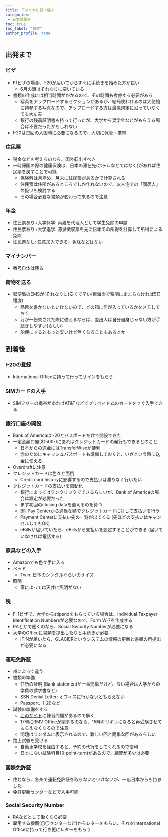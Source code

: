 ```yaml
---
title: アメリカに引っ越す 
categories:
 - 日本語記事
toc: true
toc_label: "目次"
author_profile: true
---
```


## 出発まで

### ビザ
* F1ビザの場合、I-20が届いてからすぐに手続きを始めた方が良い
	* 6月の頭はそれなりに空いている
* 書類の作成には相当時間がかかるので、その時間も考慮する必要がある
	* 写真をアップロードするセクションがあるが、結局使われるのは大使館に持参する写真なので、アップロードする方は最悪規定に沿っていなくても大丈夫
	* 銀行の残高証明書も持って行ったが、大学から奨学金などがもらえる場合は不要だったかもしれない
* I-20は毎回の入国時に必要になるので、大切に保管・携帯

### 住民票
* 税金などを考えるのなら、国外転出すべき
* 一時帰国の際の健康保険は、日本の滞在先(ホテルなどではなく)があれば住民票を戻すことで可能
	* 保険料は月極め、月末に住民票があるかで計算される
	* 住民票は住所があるところでしか作れないので、友人宅での「同居人」の扱いも検討する
	* その場合必要な書類が変わって来るので注意

### 年金
* 住民票あり+大学休学: 両親を代理人として学生免除の申請
* 住民票あり+大学退学: 源泉徴収票を元に日本での所得を計算して所得による免除
* 住民票なし: 任意加入できる、免除などはない

### マイナンバー
* 番号自体は残る


### 荷物を送る
* 郵便局のEMSが(それなりに)安くて早い(東海岸で税関に止まらなければ5日程度)
	* 品目を書かないといけないので、どの箱に何が入っているかをメモしておく
	* 万が一紛失された際に備えるならば、差出人は自分自身じゃない方が手続きしやすい(らしい)
	* 船便にするともっと安いけど無くなることもあるとか

## 到着後

### I-20の登録
* International Officeに持って行ってサインをもらう

### SIMカードの入手
* SIMフリーの携帯があればAT&Tなどでプリペイド式のカードをすぐ入手できる

### 銀行口座の開設
* Bank of AmericaはI-20とパスポートだけで開設できた
* 一定金額口座($1500-)にあればクレジットカードの発行もできるとのこと
	* 日本からの送金にはTransferWiseが便利
	* 念のためにキャッシュパスポートも準備しておくと、いざという時に送金に使える
* Overdraftに注意
* クレジットカードは色々と面倒
	* Credit card historyに影響するので支払いは滞りなく行いたい
* クレジットカードの支払いを自動化
	* 銀行によってはワンクリックでできるらしいが、Bank of Americaの場合は設定が必要だった
	* まず初回のclosing dataを迎えるのを待つ
	* Bill Pay Centerから適当な額でクレジットカードに対して支払いを行う
	* Payment Centerに支払い先の一覧が出てくる (先ほどの支払いはキャンセルしてもOK)
	* eBillsが届いていたら、eBillsから支払いを設定することができる (届いていなければ電話する)

### 家具などの入手
* Amazonでも色々手に入る
* ベッド
	* Twin: 日本のシングルぐらいのサイズ
* 照明
	* 家によっては天井に照明がない

### 税
* F-1ビザで、大学からstipendをもらっている場合は、Individual Taxpayer Identification Numbersが必要なので、Form W-7を作成する
* RAとかで働くのなら、Social Security Numberが必要になる
* 大学のOfficeに書類を提出したりと手続きが必要
	* ITINが届いたら、GLACIERというシステムの情報の更新と書類の再提出が必要になる

### 運転免許証
* 州によって違う
* 書類の準備
	* 住所の証明 (Bank statementが一番簡単だけど、ない場合は大学からの学費の請求書など)
	* SSN Denial Letter: オフィスに行かないともらえない
	* Passport、I-20など
* 試験の準備をする
	* [このサイト](https://driving-tests.org/)に練習問題があるので解く
	* 17時にRMV Officeが閉まるのなら、15時ギリギリになると再受験させてもらえなくなるので注意
	* 問題はランダムに表示されるので、難しい回と簡単な回があるらしい
* 路上試験を受ける
	* 自動車学校を経由すると、予約の代行をしてくれるので便利
	* 日本にない試験科目(3-point-turn)があるので、練習が多少は必要

### 国際免許証
* 住むなら、各州で運転免許証を取らないといけないが、一応日本からも持参した
* 免許更新センターなどで入手可能

### Social Security Number
* RAなどとして働くなら必要
* 雇用する機関(〇〇センターなど)からレターをもらい、それをInternational Officeに持って行き更にレターをもらう
